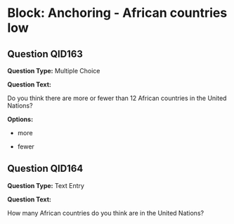 # Block: Anchoring - African countries low

## Question QID163
**Question Type:** Multiple Choice

**Question Text:**

Do you think there are more or fewer than 12 African countries in the United Nations?

**Options:**

* more

* fewer

## Question QID164
**Question Type:** Text Entry

**Question Text:**

How many African countries do you think are in the United Nations?

